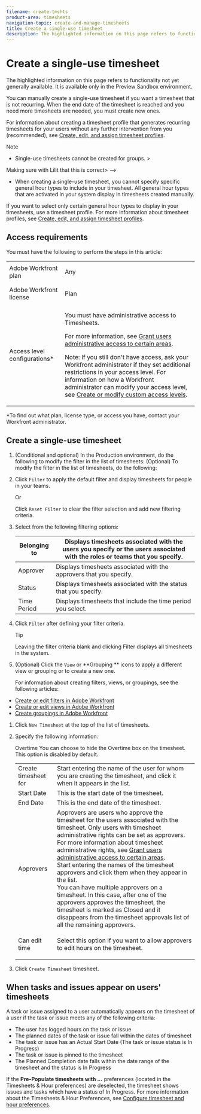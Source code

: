 ```yaml
---
filename: create-tmshts
product-area: timesheets
navigation-topic: create-and-manage-timesheets
title: Create a single-use timesheet
description: The highlighted information on this page refers to functionality not yet generally available. It is available only in the Preview Sandbox environment.
---
```


# Create a single-use timesheet

The highlighted information on this page refers to functionality not yet generally available. It is available only in the Preview Sandbox environment.

You can manually create a single-use&nbsp;timesheet if you want a timesheet that is not recurring.&nbsp;When the end date of the timesheet is reached and you need more timesheets are needed, you must create new ones.

For information about creating a timesheet profile that generates recurring timesheets for your users without any further intervention from you (recommended), see [Create, edit, and assign timesheet profiles](../../timesheets/create-and-manage-timesheets/create-timesheet-profiles.md).

>[!NOTE]
>
>* Single-use timesheets cannot be created for groups. >
>  <!-->
>  Making sure with Lilit that this is correct>
>  -->
>* When creating a single-use timesheet, you cannot specify&nbsp;specific general hour types to include in your timesheet. All general hour types that are activated in your system display in timesheets created manually. 
>
>  If you want to select only certain general hour types to display in your timesheets, use a timesheet profile.&nbsp;For more information about timesheet profiles, see [Create, edit, and assign timesheet profiles](../../timesheets/create-and-manage-timesheets/create-timesheet-profiles.md).
>

## Access requirements

You must have the following to perform the steps in this article:

<table cellspacing="0"> 
 <col> 
 <col> 
 <tbody> 
  <tr> 
   <td role="rowheader">Adobe Workfront plan</td> 
   <td> <p>Any</p> </td> 
  </tr> 
  <tr> 
   <td role="rowheader">Adobe Workfront license</td> 
   <td> <p>Plan </p> </td> 
  </tr> 
  <tr> 
   <td role="rowheader">Access level configurations*</td> 
   <td> <p>You must have administrative access to Timesheets. </p> <p>For more information, see <a href="../../administration-and-setup/add-users/configure-and-grant-access/grant-users-admin-access-certain-areas.md" class="MCXref xref">Grant users administrative access to certain areas</a>.</p> <p>Note: If you still don't have access, ask your Workfront administrator if they set additional restrictions in your access level. For information on how a Workfront administrator can modify your access level, see <a href="../../administration-and-setup/add-users/configure-and-grant-access/create-modify-access-levels.md" class="MCXref xref">Create or modify custom access levels</a>.</p> </td> 
  </tr> 
 </tbody> 
</table>

&#42;To find out what plan, license type, or access you have, contact your Workfront administrator.

## Create a single-use timesheet

1. (Conditional and optional) In the Production environment, do the following to modify the filter in the list of timesheets: (Optional) To modify the filter in the list of timesheets, do the following:

  1. Click `Filter` to apply the default filter and display timesheets for people in your teams.

     Or

     Click `Reset Filter` to clear the filter selection and add new filtering criteria. 
  
  1. Select from the following filtering options:

     | Belonging to |Displays timesheets associated with the users you specify or the users associated with the roles or teams that you specify. |
     |---|---|
     | Approver |Displays timesheets associated with the approvers that you specify. |
     | Status |Displays timesheets associated with the status that you specify. |
     | Time Period |Displays timesheets that include the time period you select. |

  1. Click  `Filter` after defining your filter criteria.

     >[!TIP]
     >
     >Leaving the filter criteria blank and clicking Filter displays all timesheets in the system.

1. (Optional) Click the `View` or **Grouping ** icons to apply a different view or grouping or to create a new one.

   For information about creating filters, views, or groupings, see the following articles:

  * [Create or edit filters in Adobe Workfront](../../reports-and-dashboards/reports/reporting-elements/create-filters.md) 
  * [Create or edit views in Adobe Workfront](../../reports-and-dashboards/reports/reporting-elements/create-edit-views.md) 
  * [Create groupings in Adobe Workfront](../../reports-and-dashboards/reports/reporting-elements/create-groupings.md)

1. Click `New Timesheet` at the top of the list of timesheets.
1. Specify the following information:

   <table cellspacing="0"> 
    <col> 
    <col> 
    <tbody> 
     <tr> 
      <td role="rowheader"><span class="bold">Create timesheet for</span> </td> 
      <td>Start entering the name of the user for whom you are creating the timesheet, and click it when it appears&nbsp;in the list.</td> 
     </tr> 
     <tr> 
      <td role="rowheader"><span class="bold">Start Date</span> </td> 
      <td>This is the start date of the timesheet.</td> 
     </tr> 
     <tr> 
      <td role="rowheader"><span class="bold">End Date</span> </td> 
      <td> This is the end date of the timesheet.</td> 
     </tr> 
     <tr> 
      <td role="rowheader"><span class="bold">Approvers</span> </td> 
      <td>Approvers are&nbsp;users who approve the timesheet for the users associated with the timesheet. Only users with timesheet administrative rights can be set as approvers. For more information about timesheet administrative rights, see <a href="../../administration-and-setup/add-users/configure-and-grant-access/grant-users-admin-access-certain-areas.md" class="MCXref xref">Grant users administrative access to certain areas</a>.<br>Start entering the names of the timesheet approvers and click them when they appear&nbsp;in the list.<br>You can have multiple approvers on a timesheet. In this case, after&nbsp;one of the approvers approves the timesheet, the timesheet is marked as <span class="bold">Closed</span> and it disappears from the timesheet approvals list of all the remaining approvers.</td> 
     </tr> 
     <tr> 
      <td role="rowheader"><span class="bold">Can edit time</span> </td> 
      <td> <p>Select this option if you want to allow approvers to edit hours on the timesheet.</p> </td> 
     </tr> Overtime You can choose to hide the Overtime box on the timesheet. This option is disabled by default. 
    </tbody> 
   </table>

1. Click `Create Timesheet` timesheet.

## When tasks and issues appear on users' timesheets

A task or issue assigned to a user automatically appears on the timesheet of a user if the task or issue meets any of the following criteria:

* The user&nbsp;has logged hours on the task or issue
* The planned dates of the task or issue fall within the dates of timesheet
* The task or issue has an Actual Start Date (The task or issue status is In Progress)
* The task or issue is pinned to the timesheet
* The Planned Completion date falls within the date range of the timesheet and the status is In Progress

If the **Pre-Populate timesheets with ...** preferences (located in the Timesheets & Hour preferences) are&nbsp;deselected, the timesheet shows issues and tasks which have a status of In Progress. For more information about the Timesheets & Hour Preferences, see [Configure timesheet and hour preferences](../../administration-and-setup/set-up-workfront/configure-timesheets-schedules/timesheet-and-hour-preferences.md).
